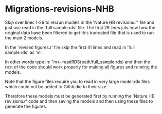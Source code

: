 # Migrations-revisions-NHB


Skip over lines 1-29 to recrun models in the 'Nature HB revisions.r' file and just use read in the 'full sample.rds' file.  The first 29 lines juts how how the 
original data have been filtered to get this truncated file that is used to run the main 2 models.

In the 'revised figures.r' file skip the first 41 lines and read in 'full sample.rds' as 'm'.  

In other words type in: "m<- readRDS(path/full_sample.rds) and then the rest of the code should work properly for making all figures and running the models.

Note that the figure files require you to read in very large model.rds files which could not be added to Githb die to their size.

Therefore these models must be generated first by running the 'Nature HB revisions.r' code and then saving the models and then using these
files to generate the figures.